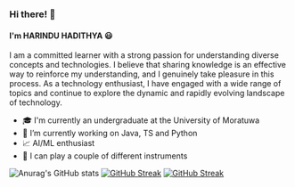 ### Hi there! 👋
#### I'm HARINDU HADITHYA 😃
<!--
**hhadithya/hhadithya** is a ✨ _special_ ✨ repository because its `README.md` (this file) appears on your GitHub profile.


Here are some ideas to get you started:

- 🔭 I’m currently working on ...
- 🌱 I’m currently learning ...
- 👯 I’m looking to collaborate on ...
- 🤔 I’m looking for help with ...
- 💬 Ask me about ...
- 📫 How to reach me: ...
- 😄 Pronouns: ...
- ⚡ Fun fact: ...
-->

I am a committed learner with a strong passion for understanding diverse 
concepts and technologies. I believe that sharing knowledge is an effective 
way to reinforce my understanding, and I genuinely take pleasure in this 
process. As a technology enthusiast, I have engaged with a wide range of 
topics and continue to explore the dynamic and rapidly evolving landscape of 
technology.

- 🎓 I'm currently an undergraduate at the University of Moratuwa
- 🌱 I’m currently working on Java, TS and Python
- 📈 AI/ML enthusiast
- 🎸 I can play a couple of different instruments

![Anurag's GitHub stats](https://github-readme-stats.vercel.app/api?username=hhadithya&show_icons=true&theme=dark)
[![GitHub Streak](https://streak-stats.demolab.com/?user=hhadithya&theme=dark)](https://github.com/hhadithya/streak-stats#gh-dark-mode-only)
[![GitHub Streak](https://streak-stats.demolab.com/?user=hhadithya&theme=graywhite)](https://github.com/hhadithya/streak-stats#gh-light-mode-only)
